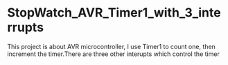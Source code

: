 # StopWatch_AVR_Timer1_with_3_interrupts
This project is about AVR microcontroller, I use Timer1 to count one, then increment the timer.There are three other interupts which control the timer
